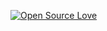 [![Open Source Love](https://badges.frapsoft.com/os/v1/open-source.svg?v=102)](https://opensource.org/)
